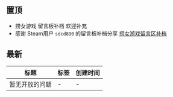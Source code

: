 ## 置顶 	 
- 捞女游戏 留言板补档 欢迎补充
- 感谢 Steam用户 `sdcd890` 的留言板补档分享   [捞女游戏留言区补档](https://steamcommunity.com/app/3350200/discussions/0/598530063829308769/)

## 最新
<!-- ISSUE_LIST_START -->
<!-- 这里的内容会被自动替换 -->

| 标题 | 标签 | 创建时间 |
|------|------|----------|
| 暂无开放的问题 | - | - |
<!-- ISSUE_LIST_END -->
